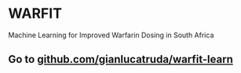 # WARFIT
Machine Learning for Improved Warfarin Dosing in South Africa

## Go to [github.com/gianlucatruda/warfit-learn](https://github.com/gianlucatruda/warfit-learn)
